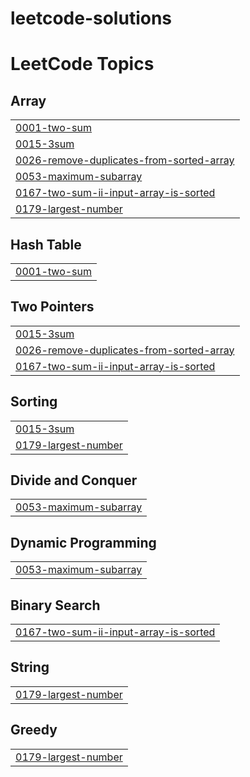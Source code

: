 # leetcode-solutions
<!---LeetCode Topics Start-->
# LeetCode Topics
## Array
|  |
| ------- |
| [0001-two-sum](https://github.com/aradhyaganiga/leetcode-solutions/tree/master/0001-two-sum) |
| [0015-3sum](https://github.com/aradhyaganiga/leetcode-solutions/tree/master/0015-3sum) |
| [0026-remove-duplicates-from-sorted-array](https://github.com/aradhyaganiga/leetcode-solutions/tree/master/0026-remove-duplicates-from-sorted-array) |
| [0053-maximum-subarray](https://github.com/aradhyaganiga/leetcode-solutions/tree/master/0053-maximum-subarray) |
| [0167-two-sum-ii-input-array-is-sorted](https://github.com/aradhyaganiga/leetcode-solutions/tree/master/0167-two-sum-ii-input-array-is-sorted) |
| [0179-largest-number](https://github.com/aradhyaganiga/leetcode-solutions/tree/master/0179-largest-number) |
## Hash Table
|  |
| ------- |
| [0001-two-sum](https://github.com/aradhyaganiga/leetcode-solutions/tree/master/0001-two-sum) |
## Two Pointers
|  |
| ------- |
| [0015-3sum](https://github.com/aradhyaganiga/leetcode-solutions/tree/master/0015-3sum) |
| [0026-remove-duplicates-from-sorted-array](https://github.com/aradhyaganiga/leetcode-solutions/tree/master/0026-remove-duplicates-from-sorted-array) |
| [0167-two-sum-ii-input-array-is-sorted](https://github.com/aradhyaganiga/leetcode-solutions/tree/master/0167-two-sum-ii-input-array-is-sorted) |
## Sorting
|  |
| ------- |
| [0015-3sum](https://github.com/aradhyaganiga/leetcode-solutions/tree/master/0015-3sum) |
| [0179-largest-number](https://github.com/aradhyaganiga/leetcode-solutions/tree/master/0179-largest-number) |
## Divide and Conquer
|  |
| ------- |
| [0053-maximum-subarray](https://github.com/aradhyaganiga/leetcode-solutions/tree/master/0053-maximum-subarray) |
## Dynamic Programming
|  |
| ------- |
| [0053-maximum-subarray](https://github.com/aradhyaganiga/leetcode-solutions/tree/master/0053-maximum-subarray) |
## Binary Search
|  |
| ------- |
| [0167-two-sum-ii-input-array-is-sorted](https://github.com/aradhyaganiga/leetcode-solutions/tree/master/0167-two-sum-ii-input-array-is-sorted) |
## String
|  |
| ------- |
| [0179-largest-number](https://github.com/aradhyaganiga/leetcode-solutions/tree/master/0179-largest-number) |
## Greedy
|  |
| ------- |
| [0179-largest-number](https://github.com/aradhyaganiga/leetcode-solutions/tree/master/0179-largest-number) |
<!---LeetCode Topics End-->